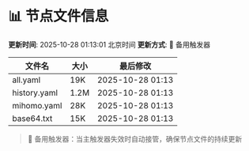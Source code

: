 # 📊 节点文件信息

**更新时间**: 2025-10-28 01:13:01 北京时间
**更新方式**: 🔄 备用触发器

| 文件名 | 大小 | 最后修改 |
|--------|------|----------|
| all.yaml | 19K | 2025-10-28 01:13 |
| history.yaml | 1.2M | 2025-10-28 01:13 |
| mihomo.yaml | 28K | 2025-10-28 01:13 |
| base64.txt | 15K | 2025-10-28 01:13 |

> 🔄 备用触发器：当主触发器失效时自动接管，确保节点文件的持续更新
